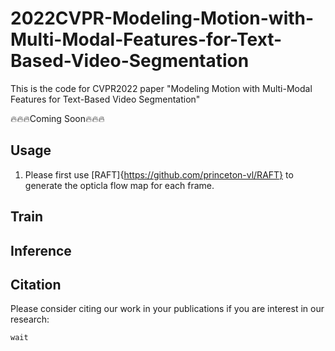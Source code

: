 # 2022CVPR-Modeling-Motion-with-Multi-Modal-Features-for-Text-Based-Video-Segmentation
This is the code for CVPR2022 paper "Modeling Motion with Multi-Modal Features for Text-Based Video Segmentation"

🔥🔥🔥Coming Soon🔥🔥🔥
## Usage
1. Please first use [RAFT]{https://github.com/princeton-vl/RAFT} to generate the opticla flow map for each frame.

## Train

## Inference
 
 
## Citation
Please consider citing our work in your publications if you are interest in our research:
```
wait
```
